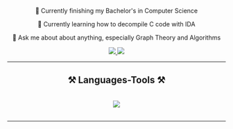 <div align="center">
 
 🔭 Currently finishing my Bachelor's in Computer Science
 
 🌱 Currently learning how to decompile C code with IDA
 
 💬 Ask me about about anything, especially Graph Theory and Algorithms

</div>

<div align="center"> 
  <a href="mailto:francisco.gouveia03@gmail.com">
    <img src="https://img.shields.io/badge/Gmail-333333?style=for-the-badge&logo=gmail&logoColor=red" />
  </a>
  <a href="https://linkedin.com/in/franciscotgouveia" target="_blank">
    <img src="https://img.shields.io/badge/LinkedIn-0077B5?style=for-the-badge&logo=linkedin&logoColor=white" target="_blank" />
  </a>
</div>

<hr/>

<h2 align="center">⚒️ Languages-Tools ⚒️</h2>
<br/>
<div align="center">
    <img src="https://skillicons.dev/icons?i=python,c,java,git,latex" />
</div>

<br/>
<hr/>
